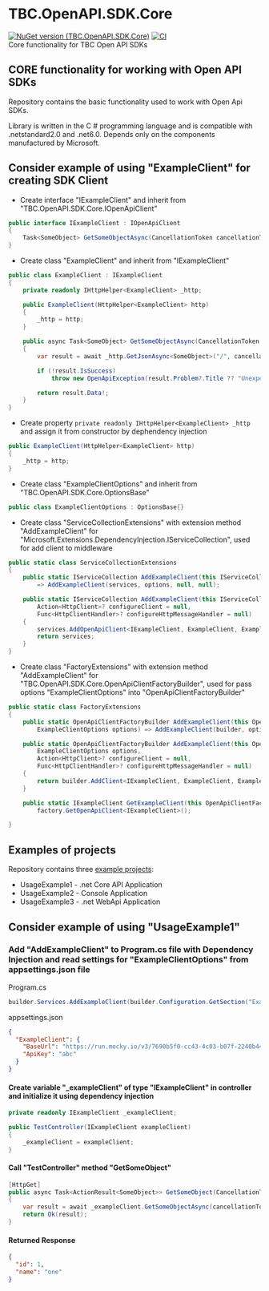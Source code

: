﻿# TBC.OpenAPI.SDK.Core  
[![NuGet version (TBC.OpenAPI.SDK.Core)](https://img.shields.io/nuget/v/TBC.OpenAPI.SDK.Core.svg?label=TBC.OpenAPI.SDK.Core)](https://www.nuget.org/packages/TBC.OpenAPI.SDK.Core/) [![CI](https://github.com/TBCBank/TBC.OpenAPI.SDK.Core/actions/workflows/main.yml/badge.svg?branch=master)](https://github.com/TBCBank/TBC.OpenAPI.SDK.Core/actions/workflows/main.yml)  
Core functionality for TBC Open API SDKs


## CORE functionality for working with Open API SDKs
Repository contains the basic functionality used to work with Open Api SDKs.

Library is written in the C # programming language and is compatible with .netstandard2.0 and .net6.0. Depends only on the components manufactured by Microsoft.


## Consider example of using "ExampleClient" for creating SDK Client 

* Create interface "IExampleClient" and inherit from "TBC.OpenAPI.SDK.Core.IOpenApiClient"
```c#
public interface IExampleClient : IOpenApiClient
{
    Task<SomeObject> GetSomeObjectAsync(CancellationToken cancellationToken = default);
}
```
* Create class "ExampleClient" and inherit from "IExampleClient"
```c#
public class ExampleClient : IExampleClient
{
    private readonly IHttpHelper<ExampleClient> _http;

    public ExampleClient(HttpHelper<ExampleClient> http)
    {
        _http = http;
    }

    public async Task<SomeObject> GetSomeObjectAsync(CancellationToken cancellationToken = default)
    {
        var result = await _http.GetJsonAsync<SomeObject>("/", cancellationToken).ConfigureAwait(false);

        if (!result.IsSuccess)
            throw new OpenApiException(result.Problem?.Title ?? "Unexpected error occurred", result.Exception);

        return result.Data!;
    }
}
```
* Create property ```private readonly IHttpHelper<ExampleClient> _http``` and assign it from constructor by dephendency injection
```c#
public ExampleClient(HttpHelper<ExampleClient> http)
{
    _http = http;
}
```
* Create class "ExampleClientOptions" and inherit from "TBC.OpenAPI.SDK.Core.OptionsBase"
```c#
public class ExampleClientOptions : OptionsBase{}
```
* Create class "ServiceCollectionExtensions" with extension method "AddExampleClient" for "Microsoft.Extensions.DependencyInjection.IServiceCollection", used for add client to middleware
```c#
public static class ServiceCollectionExtensions
{
    public static IServiceCollection AddExampleClient(this IServiceCollection services, ExampleClientOptions options) 
        => AddExampleClient(services, options, null, null);

    public static IServiceCollection AddExampleClient(this IServiceCollection services, ExampleClientOptions options,
        Action<HttpClient>? configureClient = null,
        Func<HttpClientHandler>? configureHttpMessageHandler = null)
    {
        services.AddOpenApiClient<IExampleClient, ExampleClient, ExampleClientOptions>(options, configureClient, configureHttpMessageHandler);
        return services;
    }
}
```
* Create class "FactoryExtensions" with extension method "AddExampleClient" for "TBC.OpenAPI.SDK.Core.OpenApiClientFactoryBuilder", used for pass options "ExampleClientOptions" into "OpenApiClientFactoryBuilder"
```c#
public static class FactoryExtensions
{
    public static OpenApiClientFactoryBuilder AddExampleClient(this OpenApiClientFactoryBuilder builder,
        ExampleClientOptions options) => AddExampleClient(builder, options, null, null);

    public static OpenApiClientFactoryBuilder AddExampleClient(this OpenApiClientFactoryBuilder builder,
        ExampleClientOptions options,
        Action<HttpClient>? configureClient = null,
        Func<HttpClientHandler>? configureHttpMessageHandler = null)
    {
        return builder.AddClient<IExampleClient, ExampleClient, ExampleClientOptions>(options, configureClient, configureHttpMessageHandler);
    }

    public static IExampleClient GetExampleClient(this OpenApiClientFactory factory) =>
        factory.GetOpenApiClient<IExampleClient>();

}
```
## Examples of projects
Repository contains three [example projects](https://github.com/TBCBank/TBC.OpenAPI.SDK.Core/tree/master/examples):

* UsageExample1 - .net Core API Application
* UsageExample2 - Console Application
* UsageExample3 - .net WebApi Application


## Consider example of using "UsageExample1"

### Add "AddExampleClient" to Program.cs file with Dependency Injection and read settings for "ExampleClientOptions" from appsettings.json file

Program.cs
```c#
builder.Services.AddExampleClient(builder.Configuration.GetSection("ExampleClient").Get<ExampleClientOptions>());
```
appsettings.json
```json
{
  "ExampleClient": {
    "BaseUrl": "https://run.mocky.io/v3/7690b5f0-cc43-4c03-b07f-2240b4448931/",
    "ApiKey": "abc"
  } 
}
```

#### Create variable "_exampleClient" of type "IExampleClient" in controller and initialize it using dependency injection 
```c#
private readonly IExampleClient _exampleClient;

public TestController(IExampleClient exampleClient)
{
    _exampleClient = exampleClient;
}
```

#### Call "TestController" method "GetSomeObject"
```c#
[HttpGet]
public async Task<ActionResult<SomeObject>> GetSomeObject(CancellationToken cancellationToken = default)
{
    var result = await _exampleClient.GetSomeObjectAsync(cancellationToken);
    return Ok(result);
}
```

#### Returned Response
```json
{
  "id": 1,
  "name": "one"
}
```